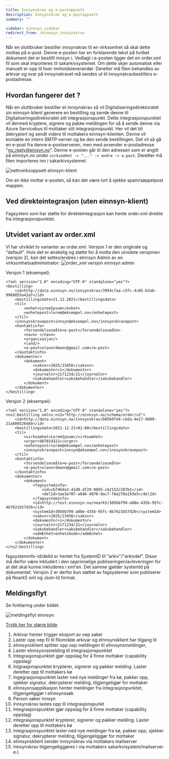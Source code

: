 ```yaml
---
title: Innsynskrav og e-postoppsett
description: Innsynskrav og e-postoppsett
summary: ""

sidebar: einnsyn_sidebar
redirect_from: /einnsyn_innsynskrav
---
```


Når en sluttbruker bestiller innsynskrav til en virksomhet så skal dette mottas på e-post. Denne e-posten har en forklarende tekst på hvilket dokument det er bestillt innsyn i. Vedlagt i e-posten ligger det en order.xml fil som skal importeres til sakarkivsystemet. Om dette skjer automatisk eller manuelt er opp til hver innholdsleverandør. Deretter må filen behandles av arkivar og svar på innsynskravet må sendes ut til innsynskravbestillers e-postadresse.

## Hvordan fungerer det ?

Når en sluttbruker bestiller et innsynskrav så vil Digitaliseringsdirektoratet sin einnsyn-klient generere en bestilling og sende denne til Digitaliseringsdirektoratet sitt integrasjonspunkt. Dette integrasjonspunktet vil dermed kryptere, signere og pakke meldingen for så å sende denne via Azure Servicebus til mottaker sitt integrasjonspunkt. Her vil det bli dekryptert og sendt videre til mottakers einnsyn-klienten. Denne vil kontakte en intern SMTP-server og be den sende bestillingen. Det vil så gå en e-post fra denne e-postserveren, men med avsender e-postadresse "no_reply@einsyn.no". Denne e-posten går til den adressen som er angitt på einnsyn.no under ``` virksomhet -> "..." -> endre -> e-post ```. Deretter må filen importeres inn i sakarkivsystemet. 

![nettverksoppsett einnsyn-klient]({{site.baseurl}}/images/einnsyn/nettverksoppsett.png)

Om en ikke mottar e-posten, så kan det være lurt å sjekke spam/søppelpost mappen.

## Ved direkteintegrasjon (uten einnsyn-klient)

Fagsystem som har støtte for direkteintegrasjon kan hente order.xml direkte fra integrasjonspunktet.

## Utvidet variant av order.xml

Vi har utviklet to varianter av order.xml. Versjon 1 er den originale og "default". Hvis det er ønskelig og støtte for å motta den utvidete versjonen (versjon 2), kan det settes/endres i eInnsyn Admin av en virksomhetsadministrator:
![order_xml versjon einnsyn admin]({{site.baseurl}}/images/einnsyn/orderversjon_admin.png)

Versjon 1 (eksempel):
```
<?xml version="1.0" encoding="UTF-8" standalone="yes"?>
<bestilling>
	<id>http://data.einnsyn.no/innsynskrav/3954cfaa-c5fc-4c05-b3a6-9968855a42af</id>
	<bestillingsdato>21.12.2021</bestillingsdato>
	<til>
		<enhet>LoremIpsum</enhet>
		<enhetepost>lorem@eksempel.no</enhetepost>
	</til>
	<innsynskravepost>innsyn@eksempel.no</innsynskravepost>
	<kontaktinfo>
		<forsendelsesmåte>e-post</forsendelsesmåte>
		<navn> </navn>
		<organisasjon/>
		<land/>
		<e-post>olanordmann@gmail.com</e-post>
	</kontaktinfo>
	<dokumenter>
		<dokument>
			<saksnr>2025/23456</saksnr>
			<dokumentnr>1</dokumentnr>
			<journalnr>2171234/21</journalnr>
			<saksbehandler>saksbehandler</saksbehandler>
		</dokument>
	</dokumenter>
</bestilling>
```
Versjon 2 (eksempel):
```
<?xml version="1.0" encoding="UTF-8" standalone="yes"?>
<ns2:bestilling xmlns:ns2="http://einnsyn.no/schema/order/v2">
	<id>http://data.einnsyn.no/innsynskrav/b05b9fd4-cbda-4e17-9d09-21a889526484</id>
	<bestillingsdato>2021-12-21+01:00</bestillingsdato>
	<til>												
		<virksomhet>LoremIpsum</virksomhet>
		<orgnr>987654321</orgnr>
		<enhetepost>lorem@eksempel.no</enhetepost>
		<innsynskravepost>innsyn@eksempel.no</innsynskravepost>
	</til>
	<kontaktinfo>									
		<forsendelsesmåte>e-post</forsendelsesmåte>
		<e-post>olanordmann@gmail.com</e-post>
	</kontaktinfo>
	<dokumenter>
		<dokument>
			<fagsysteminfo>
				<id>cb746da3-41d9-4f29-9895-c62152c207b1</id>
				<delId>3ae3e707-a046-4970-9ac7-f8a270a193e5</delId>	
			</fagsysteminfo>
			<id>http://test.einnsyn.no/noark5/3056b799-a88e-435b-95fc-4b7621b57d26</id>
			<systemId>3056b799-a88e-435b-95fc-4b7621b57d26</systemId>	
			<saksnr>2025/23456</saksnr>
			<dokumentnr>1</dokumentnr>
			<journalnr>2171234/21</journalnr>
			<saksbehandler>saksbehandler</saksbehandler>
			<admEnhet>enhetskode</admEnhet>
		</dokument>
	</dokumenter>
</ns2:bestilling>
```
fagsysteminfo-id/delId er hentet fra SystemID til "arkiv"/"arkivdel". Disse må derfor være inkludert i den opprinnelige publiseringen/avleveringen for at det skal kunne inkluderes i xml'en. Det samme gjelder systemId på dokumentet. Versjon 2 er derfor kun støttet av fagsystemer som publiserer på Noark5 xml og Json-ld format.


## Meldingsflyt 

Se forklaring under bildet.

![meldingsflyt einnsyn]({{site.baseurl}}/images/einnsyn/meldingsflyt.bmp)

[Trykk her for større bilde]({{site.baseurl}}/images/einnsyn/meldingsflyt.bmp)

1. Arkivar henter trigger eksport av oep saker
2. Laster opp oep fil til filområde arkivar og eInnsynsklient har tilgang til
3. eInnsynsklient splitter opp oep meldingen til eInnsynsmeldinger,
4. Laster eInnsysnsmelding til integrasjonspunktet
5. Integrasjonspunktet gjør oppslag for å finne mottaker (capability oppslag)
6. Intgrasjonspunktet krypterer, signerer og pakker melding. Laster deretter opp til mottakers kø
7. Ingegrasjonspunktet laster ned nye meldinger fra kø, pakker opp, sjekker signatur, dekrypterer melding, tilgjengeligjør for mottaker
8. eInnsysnsapplikasjon henter meldinger fra integrasjonpunktet, tilgjengeliggjør i eInnsynssøk
9. Person søker innsyn
10. Innsynskrav lastes opp til integrasjonspunkt
11. Integrasjonspunktet gjør oppslag for å finne mottaker (capability oppslag)
12. integrasjonspunktet krypterer, signerer og pakker melding. Laster deretter opp til mottakers kø
13. Integrasjonspunktet laster ned nye meldinger fra kø, pakker opp, sjekker signatur, dekrypterer melding, tilgjengeliggjør for mottaker
14. eInnsynsklient sender innsynskrav via mottakers mailserver
15. Innsynskrav tilgjengeliggjøres i via mottakers sakarkvisystem/mailserver e.l.

